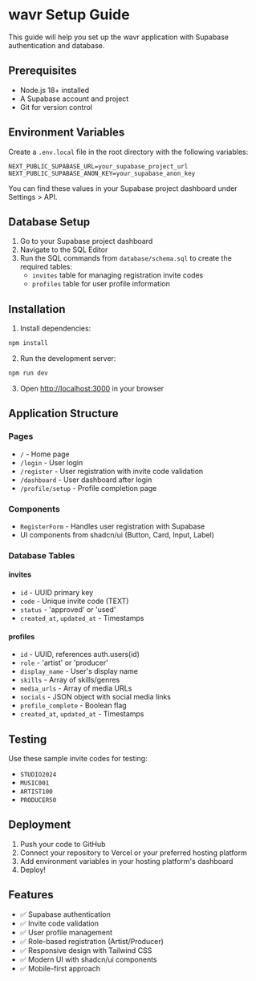 # wavr Setup Guide

This guide will help you set up the wavr application with Supabase authentication and database.

## Prerequisites

- Node.js 18+ installed
- A Supabase account and project
- Git for version control

## Environment Variables

Create a `.env.local` file in the root directory with the following variables:

```env
NEXT_PUBLIC_SUPABASE_URL=your_supabase_project_url
NEXT_PUBLIC_SUPABASE_ANON_KEY=your_supabase_anon_key
```

You can find these values in your Supabase project dashboard under Settings > API.

## Database Setup

1. Go to your Supabase project dashboard
2. Navigate to the SQL Editor
3. Run the SQL commands from `database/schema.sql` to create the required tables:
   - `invites` table for managing registration invite codes
   - `profiles` table for user profile information

## Installation

1. Install dependencies:
```bash
npm install
```

2. Run the development server:
```bash
npm run dev
```

3. Open [http://localhost:3000](http://localhost:3000) in your browser

## Application Structure

### Pages
- `/` - Home page
- `/login` - User login
- `/register` - User registration with invite code validation
- `/dashboard` - User dashboard after login
- `/profile/setup` - Profile completion page

### Components
- `RegisterForm` - Handles user registration with Supabase
- UI components from shadcn/ui (Button, Card, Input, Label)

### Database Tables

#### invites
- `id` - UUID primary key
- `code` - Unique invite code (TEXT)
- `status` - 'approved' or 'used'
- `created_at`, `updated_at` - Timestamps

#### profiles
- `id` - UUID, references auth.users(id)
- `role` - 'artist' or 'producer'
- `display_name` - User's display name
- `skills` - Array of skills/genres
- `media_urls` - Array of media URLs
- `socials` - JSON object with social media links
- `profile_complete` - Boolean flag
- `created_at`, `updated_at` - Timestamps

## Testing

Use these sample invite codes for testing:
- `STUDIO2024`
- `MUSIC001`
- `ARTIST100`
- `PRODUCER50`

## Deployment

1. Push your code to GitHub
2. Connect your repository to Vercel or your preferred hosting platform
3. Add environment variables in your hosting platform's dashboard
4. Deploy!

## Features

- ✅ Supabase authentication
- ✅ Invite code validation
- ✅ User profile management
- ✅ Role-based registration (Artist/Producer)
- ✅ Responsive design with Tailwind CSS
- ✅ Modern UI with shadcn/ui components
- ✅ Mobile-first approach 